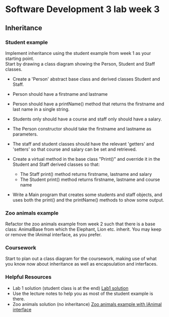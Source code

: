 # Software Development 3 lab week 3
## Inheritance


### Student example

Implement inheritance using the student example from week 1 as your starting point.  
Start by drawing a class diagram showing the Person, Student and Staff classes.  
  
* Create a 'Person' abstract base class and derived classes Student and Staff.  
* Person should have a firstname and lastname
* Person should have a printName() method that returns the firstname and last name in a single string.
* Students only should have a course and staff only should have a salary.
* The Person constructor should take the firstname and lastname as parameters.
* The staff and student classes should have the relevant 'getters' and 'setters' so that course and salary can be set and retrieved.
* Create a virtual method in the base class "Print()" and override it in the Student and Staff derived classes so that:

   * The Staff print() method returns firstname, lastname and salary
   * The Student print() method returns firstname, lastname and course name
   
* Write a Main program that creates some students and staff objects, and uses both the print() and the printName() methods to show some output.
   


### Zoo animals example

Refactor the zoo animals example from week 2 such that there is a base class: AnimalBase from which the Elephant, Lion etc. inherit.  You may keep or remove the IAnimal interface, as you prefer.


### Coursework

Start to plan out a class diagram for the coursework,  making use of what you know now about inheritance as well as encapsulation and interfaces.




### Helpful Resources

  * Lab 1 solution (student class is at the end) [Lab1 solution](https://roehampton.github.io/module-content/software-development-3/week-01/lab/lab-1-solutions.html)
  * Use the lecture notes to help you as most of the student example is there.
  * Zoo animals solution (no inheritance) [Zoo animals example with IAnimal interface](https://moodle.roehampton.ac.uk/mod/resource/view.php?id=2029894)

